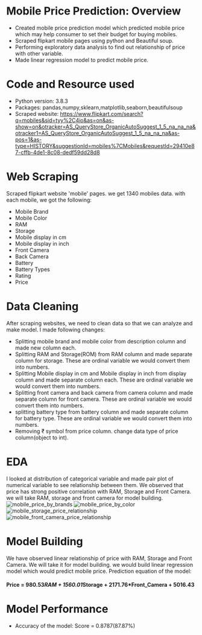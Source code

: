 # Mobile Price Prediction: Overview

* Created mobile price prediction model which predicted mobile price which may help consumer to set their budget for buying mobiles.
* Scraped flipkart mobile pages using python and Beautiful soup.
* Performing exploratory data analysis to find out relationship of price with other variable.
* Made linear regression model to predict mobile price.

# Code and Resource used
* Python version: 3.8.3
* Packages: pandas,numpy,sklearn,matplotlib,seaborn,beautifulsoup
* Scraped website: https://www.flipkart.com/search?q=mobiles&sid=tyy%2C4io&as=on&as-show=on&otracker=AS_QueryStore_OrganicAutoSuggest_1_5_na_na_na&otracker1=AS_QueryStore_OrganicAutoSuggest_1_5_na_na_na&as-pos=1&as-type=HISTORY&suggestionId=mobiles%7CMobiles&requestId=29410e87-cffb-4de1-8c08-dedf59dd28d8

# Web Scraping
Scraped flipkart website 'mobile' pages. we get 1340 mobiles data. with each mobile, we got the following:
* Mobile Brand
* Mobile Color
* RAM
* Storage
* Mobile display in cm
* Mobile display in inch
* Front Camera
* Back Camera
* Battery
* Battery Types
* Rating
* Price

# Data Cleaning
After scraping websites, we need to clean data so that we can analyze and make model. I made following changes:
* Splitting mobile brand and mobile color from description column and made new column each.
* Splitting RAM and Storage(ROM) from RAM column and made separate column for storage. These are ordinal variable we would convert them into numbers.
* Splitting Mobile display in cm and Mobile display in inch from display column and made separate column each. These are ordinal variable we would convert them into numbers.
* Splitting front camera and back camera from camera column and made separate column for front camera. These are ordinal variable we would convert them into numbers.
* splitting battery type from battery column and made separate column for battery type. These are ordinal variable we would convert them into numbers.
* Removing ₹ symbol from price column. change data type of price column(object to int).

# EDA
I looked at distribution of categorical variable and made pair plot of numerical variable to see relationship between them.
We observed that price has strong positive correlation with RAM, Storage and Front Camera. we will take RAM, storage and front camera for model building.
![mobile_price_by_brands](https://user-images.githubusercontent.com/72646092/113482437-65f13080-94bc-11eb-9408-61dd8d21d91b.jpg)
![mobile_price_by_color](https://user-images.githubusercontent.com/72646092/113482451-76a1a680-94bc-11eb-9dc6-2171132f9e32.jpg)
![mobile_storage_price_relationship](https://user-images.githubusercontent.com/72646092/113482465-81f4d200-94bc-11eb-876d-4b79ad9d766b.jpg)
![mobile_front_camera_price_relationship](https://user-images.githubusercontent.com/72646092/113482478-8caf6700-94bc-11eb-8e29-a4c6c2eb3062.jpg)

# Model Building
We have observed linear relationship of price with RAM, Storage and Front Camera. We will take it for model building.
we would build linear regression model which would predict mobile price.
Prediction equation of the model:
#### Price = 980.53*RAM + 1560.01*Storage + 2171.76*Front_Camera + 5016.43

# Model Performance
* Accuracy of the model: Score = 0.8787(87.87%)
